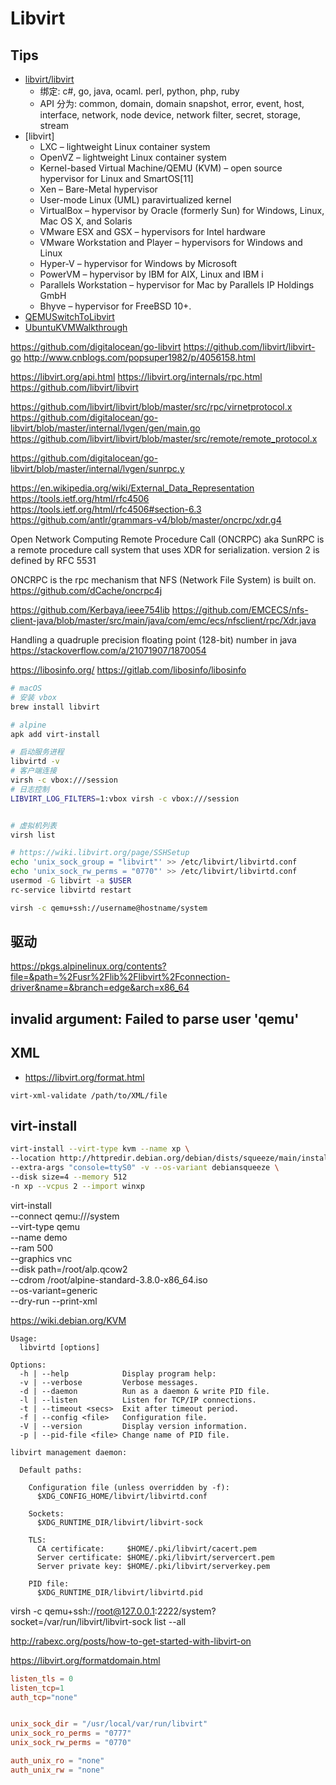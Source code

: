 # Libvirt

## Tips
* [libvirt/libvirt](https://github.com/libvirt/libvirt)
  * 绑定: c#, go, java, ocaml. perl, python, php, ruby
  * API 分为: common, domain, domain snapshot, error, event, host, interface, network, node device, network filter, secret, storage, stream
* [libvirt]
  * LXC – lightweight Linux container system
  * OpenVZ – lightweight Linux container system
  * Kernel-based Virtual Machine/QEMU (KVM) – open source hypervisor for Linux and SmartOS[11]
  * Xen – Bare-Metal hypervisor
  * User-mode Linux (UML) paravirtualized kernel
  * VirtualBox – hypervisor by Oracle (formerly Sun) for Windows, Linux, Mac OS X, and Solaris
  * VMware ESX and GSX – hypervisors for Intel hardware
  * VMware Workstation and Player – hypervisors for Windows and Linux
  * Hyper-V – hypervisor for Windows by Microsoft
  * PowerVM – hypervisor by IBM for AIX, Linux and IBM i
  * Parallels Workstation – hypervisor for Mac by Parallels IP Holdings GmbH
  * Bhyve – hypervisor for FreeBSD 10+.
* [QEMUSwitchToLibvirt](https://wiki.libvirt.org/page/QEMUSwitchToLibvirt)
* [UbuntuKVMWalkthrough](https://wiki.libvirt.org/page/UbuntuKVMWalkthrough)

https://github.com/digitalocean/go-libvirt
https://github.com/libvirt/libvirt-go
http://www.cnblogs.com/popsuper1982/p/4056158.html


https://libvirt.org/api.html
https://libvirt.org/internals/rpc.html
https://github.com/libvirt/libvirt

https://github.com/libvirt/libvirt/blob/master/src/rpc/virnetprotocol.x
https://github.com/digitalocean/go-libvirt/blob/master/internal/lvgen/gen/main.go
https://github.com/libvirt/libvirt/blob/master/src/remote/remote_protocol.x

https://github.com/digitalocean/go-libvirt/blob/master/internal/lvgen/sunrpc.y

https://en.wikipedia.org/wiki/External_Data_Representation
https://tools.ietf.org/html/rfc4506
https://tools.ietf.org/html/rfc4506#section-6.3
https://github.com/antlr/grammars-v4/blob/master/oncrpc/xdr.g4

Open Network Computing Remote Procedure Call (ONCRPC) aka SunRPC is a remote procedure call system that uses XDR for serialization. version 2 is defined by RFC 5531

ONCRPC is the rpc mechanism that NFS (Network File System) is built on.
https://github.com/dCache/oncrpc4j

https://github.com/Kerbaya/ieee754lib
https://github.com/EMCECS/nfs-client-java/blob/master/src/main/java/com/emc/ecs/nfsclient/rpc/Xdr.java

Handling a quadruple precision floating point (128-bit) number in java
https://stackoverflow.com/a/21071907/1870054

https://libosinfo.org/
https://gitlab.com/libosinfo/libosinfo

```bash
# macOS
# 安装 vbox
brew install libvirt

# alpine
apk add virt-install

# 启动服务进程
libvirtd -v
# 客户端连接
virsh -c vbox:///session
# 日志控制
LIBVIRT_LOG_FILTERS=1:vbox virsh -c vbox:///session


# 虚拟机列表
virsh list

# https://wiki.libvirt.org/page/SSHSetup
echo 'unix_sock_group = "libvirt"' >> /etc/libvirt/libvirtd.conf
echo 'unix_sock_rw_perms = "0770"' >> /etc/libvirt/libvirtd.conf
usermod -G libvirt -a $USER
rc-service libvirtd restart

virsh -c qemu+ssh://username@hostname/system
```

## 驱动
https://pkgs.alpinelinux.org/contents?file=&path=%2Fusr%2Flib%2Flibvirt%2Fconnection-driver&name=&branch=edge&arch=x86_64

## invalid argument: Failed to parse user 'qemu'

## XML

* https://libvirt.org/format.html

```
virt-xml-validate /path/to/XML/file
```

## virt-install

```bash
virt-install --virt-type kvm --name xp \
--location http://httpredir.debian.org/debian/dists/squeeze/main/installer-amd64/ \
--extra-args "console=ttyS0" -v --os-variant debiansqueeze \
--disk size=4 --memory 512 
-n xp --vcpus 2 --import winxp
```

virt-install \
     --connect qemu:///system \
     --virt-type qemu \
     --name demo \
     --ram 500 \
     --graphics vnc \
     --disk path=/root/alp.qcow2 \
     --cdrom /root/alpine-standard-3.8.0-x86_64.iso \
     --os-variant=generic \
     --dry-run --print-xml
     

https://wiki.debian.org/KVM

```
Usage:
  libvirtd [options]

Options:
  -h | --help            Display program help:
  -v | --verbose         Verbose messages.
  -d | --daemon          Run as a daemon & write PID file.
  -l | --listen          Listen for TCP/IP connections.
  -t | --timeout <secs>  Exit after timeout period.
  -f | --config <file>   Configuration file.
  -V | --version         Display version information.
  -p | --pid-file <file> Change name of PID file.

libvirt management daemon:

  Default paths:

    Configuration file (unless overridden by -f):
      $XDG_CONFIG_HOME/libvirt/libvirtd.conf

    Sockets:
      $XDG_RUNTIME_DIR/libvirt/libvirt-sock

    TLS:
      CA certificate:     $HOME/.pki/libvirt/cacert.pem
      Server certificate: $HOME/.pki/libvirt/servercert.pem
      Server private key: $HOME/.pki/libvirt/serverkey.pem

    PID file:
      $XDG_RUNTIME_DIR/libvirt/libvirtd.pid
```


virsh -c qemu+ssh://root@127.0.0.1:2222/system?socket=/var/run/libvirt/libvirt-sock list --all

http://rabexc.org/posts/how-to-get-started-with-libvirt-on

https://libvirt.org/formatdomain.html

```conf
listen_tls = 0
listen_tcp=1
auth_tcp="none"


unix_sock_dir = "/usr/local/var/run/libvirt"
unix_sock_ro_perms = "0777"
unix_sock_rw_perms = "0770"

auth_unix_ro = "none"
auth_unix_rw = "none"
```
